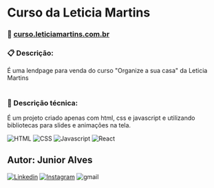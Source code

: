 # Curso da Leticia Martins

### 🚀 [curso.leticiamartins.com.br](curso.leticiamartins.com.br)


### 📋 Descrição:
 É uma lendpage para venda do curso "Organize a sua casa" da Leticia Martins 
#

### 🔧 Descrição técnica:
  É um projeto criado apenas com html, css e javascript e utilizando bibliotecas para slides e animações na tela.
  
![HTML](https://img.shields.io/badge/HTML-HTML5-orange) ![CSS](https://img.shields.io/badge/STYLE-CSS3-blue) ![Javascript](https://img.shields.io/badge/JavaScript-JavaScript-yellow) ![React](https://img.shields.io/badge/React-js-%2361dafb)

## Autor: Junior Alves
[![Linkedin](https://img.shields.io/badge/Linkedin-Junior%20Alves-blue)](https://www.linkedin.com/in/junior-alves-54559070/)
[![Instagram](https://img.shields.io/badge/Instagram-%40junioralvesbr4-%23e4405f)](https://www.instagram.com/junioralvesbr4/)
![gmail](https://img.shields.io/badge/Gmail-jrnalves%40gmail.com-red)
